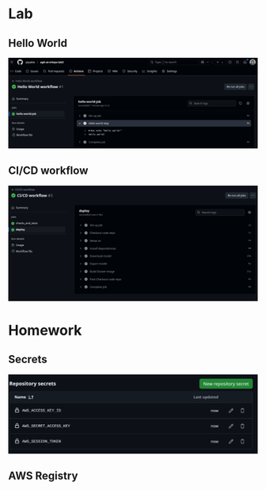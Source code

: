 # Lab

## Hello World

![alt text](image.png)

## CI/CD workflow

![alt text](image-1.png)

# Homework

## Secrets

![alt text](image-2.png)

## AWS Registry
